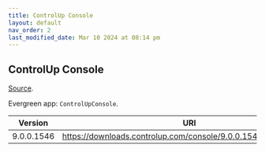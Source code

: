 ```yaml
---
title: ControlUp Console
layout: default
nav_order: 2
last_modified_date: Mar 10 2024 at 08:14 pm
---
```


## ControlUp Console

[Source](https://www.controlup.com/products/controlup/management/).

Evergreen app: `ControlUpConsole`.

| Version    | URI                                                              |
| ---------- | ---------------------------------------------------------------- |
| 9.0.0.1546 | https://downloads.controlup.com/console/9.0.0.1546/ControlUp.zip |
